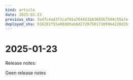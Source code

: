 ```yaml
---
kind: article
date: 2025-01-23
previous_sha: 3ed7c4ad3f3caf91a764451b8368567594c55a7e
deployed_sha: 916281f55a00dd9ab6d272075017309964228d2b
---
```


# 2025-01-23

Release notes:

Geen release notes
